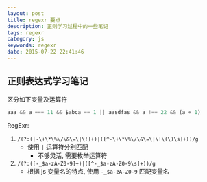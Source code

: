 ```yaml
---
layout: post
title: regexr 要点
description: 正则学习过程中的一些笔记
tags: regexr
category: js
keywords: regexr
date: 2015-07-22 22:41:46
---
```


## 正则表达式学习笔记

区分如下变量及运算符

```js
aaa && a === 11 && $abca == 1 || aasdfas && a !== 22 && (a + 1)
```

RegExr:

1. `/(?:([-\+\*\%\/\&\=\|\!]+)|([^-\+\*\%\/\&\=\|\!\(\)\s]+))/g`
    * 使用 `|` 运算符分别匹配
        * 不够灵活, 需要枚举运算符 
2. `/(?:([-_$a-zA-Z0-9]+)|([^-_$a-zA-Z0-9\s]+))/g`
    * 根据 js 变量名的特点, 使用 `-_$a-zA-Z0-9` 匹配变量名
